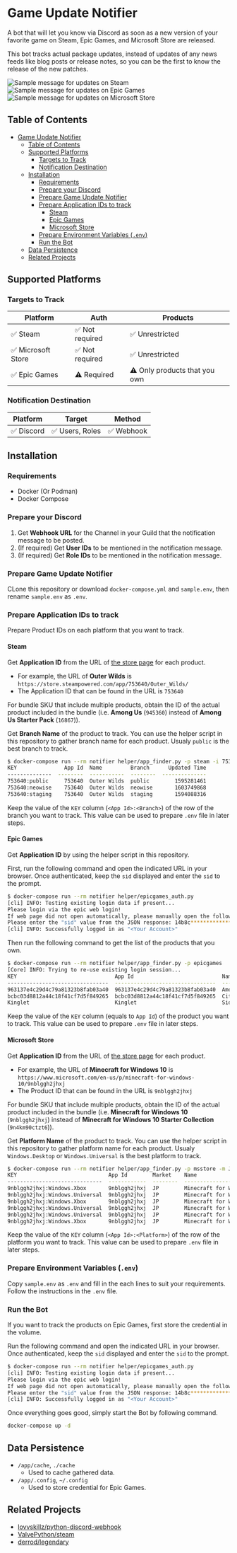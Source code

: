 # Game Update Notifier

A bot that will let you know via Discord as soon as a new version of your favorite game on Steam, Epic Games, and Microsoft Store are released.

This bot tracks actual package updates, instead of updates of any news feeds like blog posts or release notes, so you can be the first to know the release of the new patches.

![Sample message for updates on Steam](https://user-images.githubusercontent.com/2920259/120804770-ff51c700-c57f-11eb-8c0d-79f821266bf3.png)
![Sample message for updates on Epic Games](https://user-images.githubusercontent.com/2920259/120804784-01b42100-c580-11eb-80b4-a62cf65b370a.png)
![Sample message for updates on Microsoft Store](https://user-images.githubusercontent.com/2920259/120804776-011b8a80-c580-11eb-8d45-28e7efa94dd7.png)

## Table of Contents

- [Game Update Notifier](#game-update-notifier)
  - [Table of Contents](#table-of-contents)
  - [Supported Platforms](#supported-platforms)
    - [Targets to Track](#targets-to-track)
    - [Notification Destination](#notification-destination)
  - [Installation](#installation)
    - [Requirements](#requirements)
    - [Prepare your Discord](#prepare-your-discord)
    - [Prepare Game Update Notifier](#prepare-game-update-notifier)
    - [Prepare Application IDs to track](#prepare-application-ids-to-track)
      - [Steam](#steam)
      - [Epic Games](#epic-games)
      - [Microsoft Store](#microsoft-store)
    - [Prepare Environment Variables (`.env`)](#prepare-environment-variables-env)
    - [Run the Bot](#run-the-bot)
  - [Data Persistence](#data-persistence)
  - [Related Projects](#related-projects)

## Supported Platforms

### Targets to Track

| Platform          | Auth           | Products                     |
| ----------------- | -------------- | ---------------------------- |
| ✅ Steam           | ✅ Not required | ✅ Unrestricted               |
| ✅ Microsoft Store | ✅ Not required | ✅ Unrestricted               |
| ✅ Epic Games      | ⚠️ Required     | ⚠️ Only products that you own |

### Notification Destination

| Platform  | Target         | Method    |
| --------- | -------------- | --------- |
| ✅ Discord | ✅ Users, Roles | ✅ Webhook |

## Installation

### Requirements

- Docker (Or Podman)
- Docker Compose

### Prepare your Discord

1. Get **Webhook URL** for the Channel in your Guild that the notification message to be posted.
2. (If required) Get **User IDs** to be mentioned in the notification message.
3. (If required) Get **Role IDs** to be mentioned in the notification message.

### Prepare Game Update Notifier

CLone this repository or download `docker-compose.yml` and `sample.env`, then rename `sample.env` as `.env`.

### Prepare Application IDs to track

Prepare Product IDs on each platform that you want to track.

#### Steam

Get **Application ID** from the URL of [the store page](https://store.steampowered.com/) for each product.

- For example, the URL of **Outer Wilds** is `https://store.steampowered.com/app/753640/Outer_Wilds/`
- The Application ID that can be found in the URL is `753640`

For bundle SKU that include multiple products, obtain the ID of the actual product included in the bundle (i.e. **Among Us** (`945360`) instead of **Among Us Starter Pack** (`16867`)).

Get **Branch Name** of the product to track. You can use the helper script in this repository to gather branch name for each product. Usualy `public` is the best branch to track.

```bash
$ docker-compose run --rm notifier helper/app_finder.py -p steam -i 753640
KEY               App Id  Name         Branch      Updated Time
--------------  --------  -----------  --------  --------------
753640:public     753640  Outer Wilds  public        1595281461
753640:neowise    753640  Outer Wilds  neowise       1603749868
753640:staging    753640  Outer Wilds  staging       1594088316
```

Keep the value of the `KEY` column (`<App Id>:<Branch>`) of the row of the branch you want to track. This value can be used to prepare `.env` file in later steps.

#### Epic Games

Get **Application ID** by using the helper script in this repository.

First, run the following command and open the indicated URL in your browser. Once authenticated, keep the `sid` displayed and enter the `sid` to the prompt.

```bash
$ docker-compose run --rm notifier helper/epicgames_auth.py
[cli] INFO: Testing existing login data if present...
Please login via the epic web login!
If web page did not open automatically, please manually open the following URL: https://www.epicgames.com/id/login?redirectUrl=https://www.epicgames.com/id/api/redirect
Please enter the "sid" value from the JSON response: 14b8c***********************8fb5
[cli] INFO: Successfully logged in as "<Your Account>"
```

Then run the following command to get the list of the products that you own.

```bash
$ docker-compose run --rm notifier helper/app_finder.py -p epicgames
[Core] INFO: Trying to re-use existing login session...
KEY                               App Id                            Name                         Build Version
--------------------------------  --------------------------------  ---------------------------  ------------------
963137e4c29d4c79a81323b8fab03a40  963137e4c29d4c79a81323b8fab03a40  Among Us                     2021.5.25.2
bcbc03d8812a44c18f41cf7d5f849265  bcbc03d8812a44c18f41cf7d5f849265  Cities: Skylines             1.13.3-f9
Kinglet                           Kinglet                           Sid Meier's Civilization VI  1.0.12.564030h_rtm
```

Keep the value of the `KEY` column (equals to `App Id`) of the product you want to track. This value can be used to prepare `.env` file in later steps.

#### Microsoft Store

Get **Application ID** from the URL of [the store page](https://www.microsoft.com/en-us/store/games/windows) for each product.

- For example, the URL of **Minecraft for Windows 10** is `https://www.microsoft.com/en-us/p/minecraft-for-windows-10/9nblggh2jhxj`
- The Product ID that can be found in the URL is `9nblggh2jhxj`

For bundle SKU that include multiple products, obtain the ID of the actual product included in the bundle (i.e. **Minecraft for Windows 10** (`9nblggh2jhxj`) instead of **Minecraft for Windows 10 Starter Collection** (`9n4km90ctzt6`)).

Get **Platform Name** of the product to track. You can use the helper script in this repository to gather platform name for each product. Usualy `Windows.Desktop` or `Windows.Universal` is the best platform to track.

```bash
$ docker-compose run --rm notifier helper/app_finder.py -p msstore -m JP -i 9nblggh2jhxj
KEY                             App Id        Market    Name                      Platform           Package Id
------------------------------  ------------  --------  ------------------------  -----------------  ----------------------------------------
9nblggh2jhxj:Windows.Xbox       9nblggh2jhxj  JP        Minecraft for Windows 10  Windows.Xbox       845277e2-565d-741e-3c91-a883a873d4be-Arm
9nblggh2jhxj:Windows.Universal  9nblggh2jhxj  JP        Minecraft for Windows 10  Windows.Universal  6c489be8-f48d-a78b-a405-44633558c5f7-Arm
9nblggh2jhxj:Windows.Xbox       9nblggh2jhxj  JP        Minecraft for Windows 10  Windows.Xbox       426ccf1b-9364-fc9a-3a9d-f24ab7b493a6-X86
9nblggh2jhxj:Windows.Universal  9nblggh2jhxj  JP        Minecraft for Windows 10  Windows.Universal  7ac62c84-44fc-8c53-3f64-549fcbe9c471-X86
9nblggh2jhxj:Windows.Universal  9nblggh2jhxj  JP        Minecraft for Windows 10  Windows.Universal  78c121c0-7dc6-29ca-7a71-3298afb37686-X64
9nblggh2jhxj:Windows.Xbox       9nblggh2jhxj  JP        Minecraft for Windows 10  Windows.Xbox       b0d37c82-091c-c4c5-e702-d7e12aff541d-X64
```

Keep the value of the `KEY` column (`<App Id>:<Platform>`) of the row of the platform you want to track. This value can be used to prepare `.env` file in later steps.

### Prepare Environment Variables (`.env`)

Copy `sample.env` as `.env` and fill in the each lines to suit your requirements. Follow the instructions in the `.env` file.

### Run the Bot

If you want to track the products on Epic Games, first store the credential in the volume.

Run the following command and open the indicated URL in your browser. Once authenticated, keep the `sid` displayed and enter the `sid` to the prompt.

```bash
$ docker-compose run --rm notifier helper/epicgames_auth.py
[cli] INFO: Testing existing login data if present...
Please login via the epic web login!
If web page did not open automatically, please manually open the following URL: https://www.epicgames.com/id/login?redirectUrl=https://www.epicgames.com/id/api/redirect
Please enter the "sid" value from the JSON response: 14b8c***********************8fb5
[cli] INFO: Successfully logged in as "<Your Account>"
```

Once everything goes good, simply start the Bot by following command.

```bash
docker-compose up -d
```

## Data Persistence

- `/app/cache`, `./cache`
  - Used to cache gathered data.
- `/app/.config`, `~/.config`
  - Used to store credential for Epic Games.

## Related Projects

- [lovvskillz/python-discord-webhook](https://github.com/lovvskillz/python-discord-webhook)
- [ValvePython/steam](https://github.com/ValvePython/steam)
- [derrod/legendary](https://github.com/derrod/legendary)
